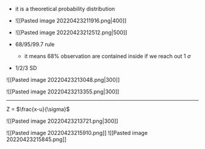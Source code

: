 - it is a theoretical probability distribution
- ![[Pasted image 20220423211916.png|400]]

- ![[Pasted image 20220423212512.png|500]]


- 68/95/99.7 rule
	- it means 68% observation are contained inside if we reach out 1 $\sigma$ 
- 1/2/3 SD

![[Pasted image 20220423213048.png|300]]

![[Pasted image 20220423213355.png|300]]

___

Z = $\frac{x-u}{\sigma}$


![[Pasted image 20220423213721.png|300]]


![[Pasted image 20220423215910.png]]
![[Pasted image 20220423215845.png]]
